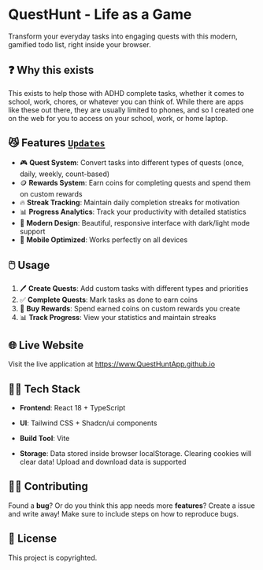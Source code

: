 # QuestHunt - Life as a Game

Transform your everyday tasks into engaging quests with this modern, gamified todo list, right inside your browser.

## ❓ Why this exists
This exists to help those with ADHD complete tasks, whether it comes to school, work, chores, or whatever you can  think of. While there are apps like these out there, they are usually limited to phones, and so I created one on the web for you to access on your school, work, or home laptop.

## 😼 Features [`Updates`](https://github.com/QuestHuntApp/QuestHuntApp.github.io/blob/main/UPDATES.md)

- 🎮 **Quest System**: Convert tasks into different types of quests (once, daily, weekly, count-based)
- 🪙 **Rewards System**: Earn coins for completing quests and spend them on custom rewards
- 🔥 **Streak Tracking**: Maintain daily completion streaks for motivation
- 📊 **Progress Analytics**: Track your productivity with detailed statistics
- 🎨 **Modern Design**: Beautiful, responsive interface with dark/light mode support
- 📱 **Mobile Optimized**: Works perfectly on all devices

## 🖱️ Usage

1. 🖊️ **Create Quests**: Add custom tasks with different types and priorities
2. ✅ **Complete Quests**: Mark tasks as done to earn coins
3. 👜 **Buy Rewards**: Spend earned coins on custom rewards you create
4. 📊 **Track Progress**: View your statistics and maintain streaks

## 🌐 Live Website

Visit the live application at https://www.QuestHuntApp.github.io

## 🧑‍💻 Tech Stack

- **Frontend**: React 18 + TypeScript
- **UI**: Tailwind CSS + Shadcn/ui components
- **Build Tool**: Vite

- **Storage**: Data stored inside browser localStorage. Clearing cookies will clear data! Upload and download data is supported

## 🧑‍💻 Contributing

Found a **bug**? Or do you think this app needs more **features**? Create a issue and write away! Make sure to include steps on how to reproduce bugs.

## 👿 License

This project is copyrighted.
